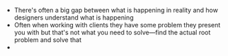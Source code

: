 - There's often a big gap between what is happening in reality and how designers understand what is happening
- Often when working with clients they have some problem they present you with but that's not what you need to solve—find the actual root problem and solve that
- 